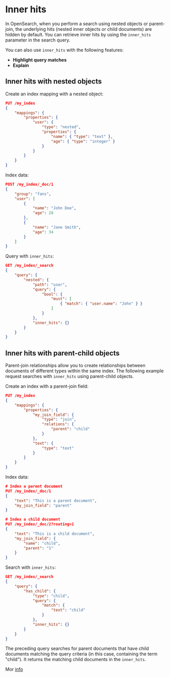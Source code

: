 # Inner hits
In OpenSearch, when you perform a search using nested objects or parent-join, the underlying hits (nested inner objects or child documents) are hidden by default. You can retrieve inner hits by using the `inner_hits` parameter in the search query.

You can also use `inner_hits` with the following features:

- **Highlight query matches**
- **Explain**

## Inner hits with nested objects

Create an index mapping with a nested object:

```json
PUT /my_index
{
    "mappings": {
        "properties": {
            "user": {
                "type": "nested",
                "properties": {
                    "name": { "type": "text" },
                    "age": { "type": "integer" }
                }
            }
        }
    }
}
```

Index data:

```json
POST /my_index/_doc/1
{
    "group": "fans",
    "user": [
        {
            "name": "John Doe",
            "age": 28
        },
        {
            "name": "Jane Smith",
            "age": 34
        }
    ]
}
```

Query with `inner_hits`:

```json
GET /my_index/_search
{
    "query": {
        "nested": {
            "path": "user",
            "query": {
                "bool": {
                    "must": [
                        { "match": { "user.name": "John" } }
                    ]
                }
            },
            "inner_hits": {}
        }
    }
}
```

## Inner hits with parent-child objects

Parent-join relationships allow you to create relationships between documents of different types within the same index. The following example request searches with `inner_hits` using parent-child objects.

Create an index with a parent-join field:

```json
PUT /my_index
{
    "mappings": {
        "properties": {
            "my_join_field": {
                "type": "join",
                "relations": {
                    "parent": "child"
                }
            },
            "text": {
                "type": "text"
            }
        }
    }
}
```

Index data:

```json
# Index a parent document
PUT /my_index/_doc/1
{
    "text": "This is a parent document",
    "my_join_field": "parent"
}

# Index a child document
PUT /my_index/_doc/2?routing=1
{
    "text": "This is a child document",
    "my_join_field": {
        "name": "child",
        "parent": "1"
    }
}
```

Search with `inner_hits`:

```json
GET /my_index/_search
{
    "query": {
        "has_child": {
            "type": "child",
            "query": {
                "match": {
                    "text": "child"
                }
            },
            "inner_hits": {}
        }
    }
}
```

The preceding query searches for parent documents that have child documents matching the query criteria (in this case, containing the term "child"). It returns the matching child documents in the `inner_hits`.

Mor [info](https://opensearch.org/docs/latest/search-plugins/searching-data/inner-hits/)